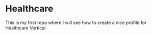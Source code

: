 # Healthcare
This is my first repo where I will see how to create a nice profile for Healthcare Vertical
